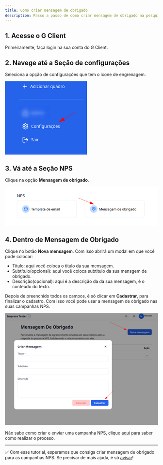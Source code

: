 ```yaml
---
title: Como criar mensagem de obrigado
description: Passo a passo de como criar mensagem de obrigado na pesquisa NPS no G Client.
---
```


## 1. Acesse o G Client

Primeiramente, faça login na sua conta do G Client.

## 2. Navege até a Seção de configurações

Seleciona a opção de configurações que tem o icone de engrenagem.

![exemplo descrito acima](./img/thanks-message/example-01.png)

## 3. Vá até a Seção NPS

Clique na opção **Mensagem de obrigado**.

![exemplo descrito acima](./img/thanks-message/example-02.png)

## 4. Dentro de Mensagem de Obrigado

Clique no botão **Nova mensagem**. Com isso abrirá um modal em que você pode colocar:

- Título: aqui você coloca o titulo da sua mensagem.
- Subtítulo(opcional): aqui você coloca subtitulo da sua mensgem de obrigado.
- Descrição(opcional): aqui é a descrição da da sua mensagem, é o conteúdo do texto.

Depois de preenchido todos os campos, é só clicar em **Cadastrar**, para finalizar o cadastro. Com isso você pode usar a mensagem de obrigado nas suas campanhas NPS.

![exemplo descrito acima](./img/thanks-message/example-03.png)

Não sabe como criar e enviar uma campanha NPS, clique <a href="/docs/customer-management/nps/" className="text-blue-600 font-bold">aqui</a> para saber como realizar o proceso.

---

✅ Com esse tutorial, esperamos que consiga criar mensagem de obrigado para as campanhas NPS. Se precisar de mais ajuda, é só [avisar](https://api.whatsapp.com/send?phone=5544997046569&text=Preciso%20de%20ajuda%20sobre%20um%20tutorial)!
